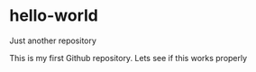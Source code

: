 # hello-world
Just another repository

This is my first Github repository. Lets see if this works properly

